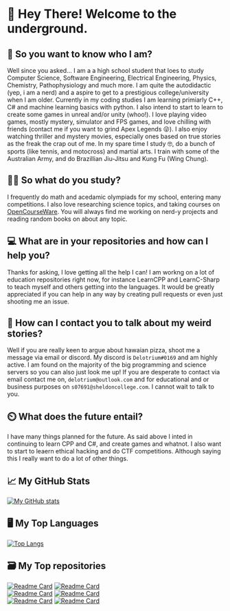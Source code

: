 # 👋 Hey There! Welcome to the underground.

## 🤔 So you want to know who I am?
Well since you asked...
I am a a high school student that loes to study Computer Science, Software Engineering, Electrical Engineering, Physics, Chemistry, Pathophysiology and much more. I am quite the autodidactic (yep, i am a nerd) and a aspire to get to a prestigious college/university when I am older. Currently in my coding studies I am learning primiarly C++, C# and machine learning basics with python. I also intend to start to learn to create some games in unreal and/or unity (whoo!). I love playing video games, mostly mystery, simulator and FPS games, and love chilling with friends (contact me if you want to grind Apex Legends 😜). I also enjoy watching thriller and mystery movies, especially ones based on true stories as the freak the crap out of me. In my spare time I study 🤓, do a bunch of sports (like tennis, and motocross) and martial arts. I train with some of the Australian Army, and do Brazillian Jiu-Jitsu and Kung Fu (Wing Chung).

## 👨‍🏭 So what do you study?

I frequently do math and acedamic olympiads for my school, entering many competitions. I also love researching science topics, and taking courses on  [OpenCourseWare](https://ocw.mit.edu/index.htm "OpenCourseWare Redirect"). You will always find me working on nerd-y projects and reading random books on about any topic.

## 💻 What are in your repositories and how can I help you?

Thanks for asking, I love getting all the help I can! I am workng on a lot of education repositories right now, for instance LearnCPP and LearnC-Sharp to teach myself and others getting into the languages. It would be greatly appreciated if you can help in any way by creating pull requests or even just shooting me an issue. 

## 💬 How can I contact you to talk about my weird stories?

Well if you are really keen to argue about hawaian pizza, shoot me a message via email or discord. My discord is  ``Delotrium#0169`` and am highly active. I am found on the majority of the big programming and science servers so you can also just look me up! If you are desperate to contact via email contact me on, ``delotrium@outlook.com`` and for educational and or business purposes on ``s07691@sheldoncollege.com``. I cannot wait to talk to you.

## ⏲️ What does the future entail?

I have many things planned for the future. As said above I inted in continuing to learn CPP and C#, and create games and whatnot. I also want to start to leaern ethical hacking and do CTF competitions. Although saying this I really want to do a lot of other things.

## 📈 My GitHub Stats
[![My GitHub stats](https://github-readme-stats.vercel.app/api?username=delotrium&show_icons=true&theme=github_dark&include_all_commits=true&hide_title=true)](https://github.com/anuraghazra/github-readme-stats)

## 🖥️ My Top Languages
[![Top Langs](https://github-readme-stats.vercel.app/api/top-langs/?username=delotrium&show_icons=true&theme=github_dark&hide_title=true)](https://github.com/anuraghazra/github-readme-stats)

## 🗃️ My Top repositories
[![Readme Card](https://github-readme-stats.vercel.app/api/pin/?username=delotrium&repo=LearnCPP&show_icons=true&theme=github_dark)](https://github.com/anuraghazra/github-readme-stats) 
[![Readme Card](https://github-readme-stats.vercel.app/api/pin/?username=delotrium&repo=LearnC-Sharp&show_icons=true&theme=github_dark)](https://github.com/anuraghazra/github-readme-stats)
<br />
[![Readme Card](https://github-readme-stats.vercel.app/api/pin/?username=delotrium&repo=RunningDiscordBOT&show_icons=true&theme=github_dark)](https://github.com/anuraghazra/github-readme-stats)
[![Readme Card](https://github-readme-stats.vercel.app/api/pin/?username=delotrium&repo=PythonPhysicsSimulator&show_icons=true&theme=github_dark)](https://github.com/anuraghazra/github-readme-stats)
<br />
[![Readme Card](https://github-readme-stats.vercel.app/api/pin/?username=delotrium&repo=Arduino&show_icons=true&theme=github_dark)](https://github.com/anuraghazra/github-readme-stats)
[![Readme Card](https://github-readme-stats.vercel.app/api/pin/?username=delotrium&repo=Median-Housing-Prices-ML-Model&show_icons=true&theme=github_dark)](https://github.com/anuraghazra/github-readme-stats)
